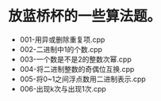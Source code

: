 放蓝桥杯的一些算法题。  
====
* 001-用异或删除重复项.cpp  
* 002-二进制中1的个数.cpp  
* 003-一个数是不是2的整数次幂.cpp
* 004-将二进制整数的奇偶位互换.cpp
* 005-将0~1之间浮点数用二进制表示.cpp
* 006-出现k次与出现1次.cpp
